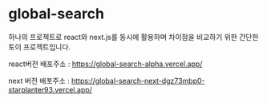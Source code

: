 # global-search
하나의 프로젝트로 react와 next.js를 동시에 활용하며 차이점을 비교하기 위한 간단한 토이 프로젝트입니다.

react버전 배포주소 : https://global-search-alpha.vercel.app/

next 버전 배포주소 : https://global-search-next-dgz73mbp0-starplanter93.vercel.app/
